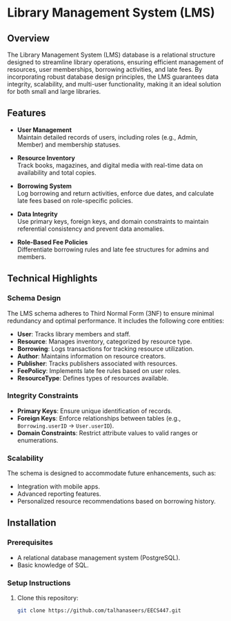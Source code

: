 # Library Management System (LMS)

## Overview
The Library Management System (LMS) database is a relational structure designed to streamline library operations, ensuring efficient management of resources, user memberships, borrowing activities, and late fees. By incorporating robust database design principles, the LMS guarantees data integrity, scalability, and multi-user functionality, making it an ideal solution for both small and large libraries.

## Features
- **User Management**  
  Maintain detailed records of users, including roles (e.g., Admin, Member) and membership statuses.

- **Resource Inventory**  
  Track books, magazines, and digital media with real-time data on availability and total copies.

- **Borrowing System**  
  Log borrowing and return activities, enforce due dates, and calculate late fees based on role-specific policies.

- **Data Integrity**  
  Use primary keys, foreign keys, and domain constraints to maintain referential consistency and prevent data anomalies.

- **Role-Based Fee Policies**  
  Differentiate borrowing rules and late fee structures for admins and members.

## Technical Highlights
### Schema Design
The LMS schema adheres to Third Normal Form (3NF) to ensure minimal redundancy and optimal performance. It includes the following core entities:
- **User**: Tracks library members and staff.
- **Resource**: Manages inventory, categorized by resource type.
- **Borrowing**: Logs transactions for tracking resource utilization.
- **Author**: Maintains information on resource creators.
- **Publisher**: Tracks publishers associated with resources.
- **FeePolicy**: Implements late fee rules based on user roles.
- **ResourceType**: Defines types of resources available.

### Integrity Constraints
- **Primary Keys**: Ensure unique identification of records.
- **Foreign Keys**: Enforce relationships between tables (e.g., `Borrowing.userID` → `User.userID`).
- **Domain Constraints**: Restrict attribute values to valid ranges or enumerations.

### Scalability
The schema is designed to accommodate future enhancements, such as:
- Integration with mobile apps.
- Advanced reporting features.
- Personalized resource recommendations based on borrowing history.

## Installation
### Prerequisites
- A relational database management system (PostgreSQL).
- Basic knowledge of SQL.

### Setup Instructions
1. Clone this repository:  
   ```bash
   git clone https://github.com/talhanaseers/EECS447.git
